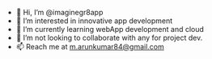 - 👋 Hi, I’m @imaginegr8app
- 👀 I’m interested in innovative app development
- 🌱 I’m currently learning webApp development and cloud 
- 💞️ I’m not looking to collaborate with any for project dev.
- 📫 Reach me at m.arunkumar84@gmail.com

<!---
imaginegr8app/imaginegr8app is a ✨ special ✨ repository because its `README.md` (this file) appears on your GitHub profile.
You can click the Preview link to take a look at your changes.
--->
